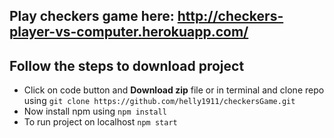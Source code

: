 ## Play checkers game here: http://checkers-player-vs-computer.herokuapp.com/

## Follow the steps to download project
- Click on code button and **Download zip** file or in terminal and clone repo using  `git clone https://github.com/helly1911/checkersGame.git`
- Now install npm using `npm install`
- To run project on localhost `npm start`
